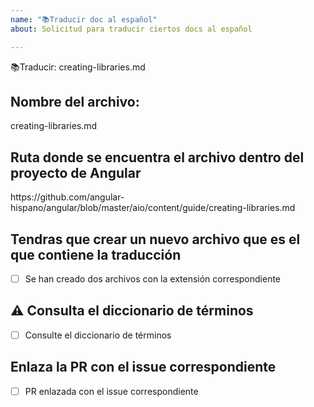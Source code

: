 ```yaml
---
name: "📚Traducir doc al español"
about: Solicitud para traducir ciertos docs al español

---
```


📚Traducir:  <!-- ✍️ editar: -->  creating-libraries.md

<!--🔅🔅🔅🔅🔅🔅🔅🔅🔅🔅🔅🔅🔅🔅🔅🔅🔅🔅🔅🔅🔅🔅🔅🔅🔅🔅🔅🔅🔅🔅🔅

Traducción de la documentación oficial de Angular a español

🔅🔅🔅🔅🔅🔅🔅🔅🔅🔅🔅🔅🔅🔅🔅🔅🔅🔅🔅🔅🔅🔅🔅🔅🔅🔅🔅🔅🔅🔅🔅🔅🔅-->


## Nombre del archivo:
<!-- ✍️ editar: --> creating-libraries.md


## Ruta donde se encuentra el archivo dentro del proyecto de Angular

<!-- ✍️ editar: -->  https://github.com/angular-hispano/angular/blob/master/aio/content/guide/creating-libraries.md

## Tendras que crear un nuevo archivo que es el que contiene la traducción
<!--
- El archivo orginal que esta en Inglés cambia su extensión a .en.md
- El archivo con la traducción a Español tendra la extensión .md

Ejemplo:

creating-libraries.md (Archivo en Español)

creating-libraries.en.md (Archivo en Inglés)

-->

<!--
Marca con una X si creaste dos archivos con la extensión correspondiente
-->
- [ ] Se han creado dos archivos con la extensión correspondiente

## ⚠️ Consulta el diccionario de términos
<!--
Marca con una X si consultaste el Consulte el diccionario de términos
-->
- [ ] Consulte el diccionario de términos
<!--
Temporalmente tenemos la terminología utilizada en este tema. Se migrará a un archivo pronto

La terminologia que estamos usando la podras encontrar aqui:

https://github.com/angular-hispano/angular/issues/9
-->

## Enlaza la PR con el issue correspondiente
<!--
Cuando abres un PR, en el lado derecho te da la opción enlazar un PR con una issue.
Enlaza la PR con el issue correspondiente.

Maca con una X si la PR ya la enlazaste con el issue correspondiente
-->
- [ ] PR enlazada con el issue correspondiente
<!--